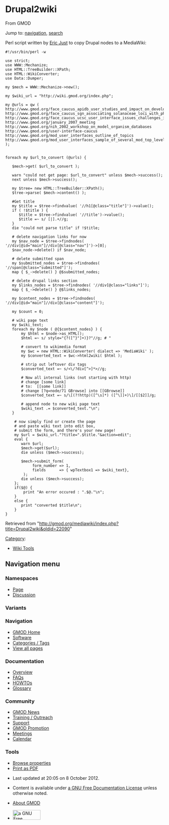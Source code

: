 <div id="mw-page-base" class="noprint">

</div>

<div id="mw-head-base" class="noprint">

</div>

<div id="content" class="mw-body" role="main">

<span id="top"></span>

<div id="mw-js-message" style="display:none;">

</div>



# <span dir="auto">Drupal2wiki</span>

<div id="bodyContent">

<div id="siteSub">

From GMOD

</div>

<div id="contentSub">

</div>

<div id="jump-to-nav" class="mw-jump">

Jump to: [navigation](#mw-navigation), [search](#p-search)

</div>

<div id="mw-content-text" class="mw-content-ltr" lang="en" dir="ltr">

Perl script written by <a
href="http://gmod.org/mediawiki/index.php?title=Eric_Just&amp;action=edit&amp;redlink=1"
class="new" title="Eric Just (page does not exist)">Eric Just</a> to
copy Drupal nodes to a MediaWiki:

<div class="mw-geshi mw-code mw-content-ltr" dir="ltr">

<div class="perl source-perl">

``` de1
#!/usr/bin/perl -w
 
use strict;
use WWW::Mechanize;
use HTML::TreeBuilder::XPath;
use HTML::WikiConverter;
use Data::Dumper;
 
my $mech = WWW::Mechanize->new();
 
my $wiki_url = "http://wiki.gmod.org/index.php";
 
my @urls = qw (
http://www.gmod.org/face_caucus_apidb_user_studies_and_impact_on_development
http://www.gmod.org/face_caucus_sgn_associating_solanaceae_loci_with_phenotype
http://www.gmod.org/face_caucus_ucsc_user_interface_issues_challenges_in_a_many_organism_database
http://www.gmod.org/january_2007_meeting
http://www.gmod.org/nih_2002_workshop_on_model_organism_databases
http://www.gmod.org/user-interface-caucus
http://www.gmod.org/mod_user_interfaces_outline_of_topics
http://www.gmod.org/mod_user_interfaces_sample_of_several_mod_top_level_functions
);
 
 
foreach my $url_to_convert (@urls) {
 
   $mech->get( $url_to_convert );
 
   warn "could not get page: $url_to_convert" unless $mech->success();
   next unless $mech->success();
 
   my $tree= new HTML::TreeBuilder::XPath();
   $tree->parse( $mech->content() );
 
   #Get title
   my $title = $tree->findvalue( '//h1[@class="title"]')->value();
   if ( !$title ) {
      $title = $tree->findvalue( '//title')->value();
      $title =~ s/ [|].+//g;
   }
   die "could not parse title" if !$title;
 
   # delete navigation links for now
   my $nav_node = $tree->findnodes( '//div[@id="main"]//div[@class="nav"]')->[0];
   $nav_node->delete() if $nav_node;
 
   # delete submitted span
   my $submitted_nodes = $tree->findnodes( '//span[@class="submitted"]');
   map { $_->delete() } @$submitted_nodes;
 
   # delete drupal links section
   my $links_nodes = $tree->findnodes( '//div[@class="links"]');
   map { $_->delete() } @$links_nodes;
 
   my $content_nodes = $tree->findnodes( '//div[@id="main"]//div[@class="content"]');
 
   my $count = 0;
 
   # wiki page text
   my $wiki_text;
   foreach my $node ( @{$content_nodes} ) {
       my $html = $node->as_HTML();
       $html =~ s/ style="{?([^}"]+)}?"//g; # "
 
       # convert to wikimedia format
       my $wc = new HTML::WikiConverter( dialect => 'MediaWiki' );
       my $converted_text = $wc->html2wiki( $html );
 
       # strip out leftover div tags
       $converted_text =~ s/<\/?div[^>]*>//g;
 
       # Now all internal links (not starting with http)
       # change [some link]
       # to:  [[some link]]
       # change [?q=node/71 GBrowse] into [[GBrowse]]
       $converted_text =~ s/\[(?!http)([^\s]*) ([^\]]+)\]/[[$2]]/g;
 
       # append node to new wiki page text
       $wiki_text .= $converted_text."\n";
   }
 
    # now simply find or create the page
    # and paste wiki text into edit box,  
    # submit the form, and there's your new page!
    my $url = $wiki_url."?title=".$title."&action=edit";
    eval {
       warn $url;
       $mech->get($url);
       die unless ($mech->success);
 
       $mech->submit_form(
            form_number => 1,
            fields      => { wpTextbox1 => $wiki_text},
        );
       die unless ($mech->success);
    };
    if($@) {
        print "An error occured : ".$@."\n";
    }
    else {
       print "converted $title\n";
    }
}
```

</div>

</div>

</div>

<div class="printfooter">

Retrieved from
"<http://gmod.org/mediawiki/index.php?title=Drupal2wiki&oldid=22090>"

</div>

<div id="catlinks" class="catlinks">

<div id="mw-normal-catlinks" class="mw-normal-catlinks">

[Category](Special:Categories "Special:Categories"):

- [Wiki Tools](Category:Wiki_Tools "Category:Wiki Tools")

</div>

</div>

<div class="visualClear">

</div>

</div>

</div>

<div id="mw-navigation">

## Navigation menu

<div id="mw-head">



<div id="left-navigation">

<div id="p-namespaces" class="vectorTabs" role="navigation"
aria-labelledby="p-namespaces-label">

### Namespaces

- <span id="ca-nstab-main"><a href="Drupal2wiki" accesskey="c"
  title="View the content page [c]">Page</a></span>
- <span id="ca-talk"><a
  href="http://gmod.org/mediawiki/index.php?title=Talk:Drupal2wiki&amp;action=edit&amp;redlink=1"
  accesskey="t"
  title="Discussion about the content page [t]">Discussion</a></span>

</div>

<div id="p-variants" class="vectorMenu emptyPortlet" role="navigation"
aria-labelledby="p-variants-label">

### 

### Variants[](#)

<div class="menu">

</div>

</div>

</div>

<div id="right-navigation">





</div>



</div>

</div>

</div>

<div id="mw-panel">

<div id="p-logo" role="banner">

<a href="Main_Page"
style="background-image: url(../images/GMOD-cogs.png);"
title="Visit the main page"></a>

</div>

<div id="p-Navigation" class="portal" role="navigation"
aria-labelledby="p-Navigation-label">

### Navigation

<div class="body">

- <span id="n-GMOD-Home">[GMOD Home](Main_Page)</span>
- <span id="n-Software">[Software](GMOD_Components)</span>
- <span id="n-Categories-.2F-Tags">[Categories /
  Tags](Categories)</span>
- <span id="n-View-all-pages">[View all pages](Special:AllPages)</span>

</div>

</div>

<div id="p-Documentation" class="portal" role="navigation"
aria-labelledby="p-Documentation-label">

### Documentation

<div class="body">

- <span id="n-Overview">[Overview](Overview)</span>
- <span id="n-FAQs">[FAQs](Category:FAQ)</span>
- <span id="n-HOWTOs">[HOWTOs](Category:HOWTO)</span>
- <span id="n-Glossary">[Glossary](Glossary)</span>

</div>

</div>

<div id="p-Community" class="portal" role="navigation"
aria-labelledby="p-Community-label">

### Community

<div class="body">

- <span id="n-GMOD-News">[GMOD News](GMOD_News)</span>
- <span id="n-Training-.2F-Outreach">[Training /
  Outreach](Training_and_Outreach)</span>
- <span id="n-Support">[Support](Support)</span>
- <span id="n-GMOD-Promotion">[GMOD Promotion](GMOD_Promotion)</span>
- <span id="n-Meetings">[Meetings](Meetings)</span>
- <span id="n-Calendar">[Calendar](Calendar)</span>

</div>

</div>

<div id="p-tb" class="portal" role="navigation"
aria-labelledby="p-tb-label">

### Tools

<div class="body">


- <span id="t-smwbrowselink"><a href="Special:Browse/Drupal2wiki" rel="smw-browse">Browse
  properties</a></span>
- <span id="t-pdf">[Print as
  PDF](http://gmod.org/mediawiki/index.php?title=Special:PdfPrint&page=Drupal2wiki)</span>

</div>

</div>

</div>

</div>

<div id="footer" role="contentinfo">

- <span id="footer-info-lastmod">Last updated at 20:05 on 8 October
  2012.</span>
<!-- - <span id="footer-info-viewcount">12,982 page views.</span> -->
- <span id="footer-info-copyright">Content is available under
  <a href="http://www.gnu.org/licenses/fdl-1.3.html" class="external"
  rel="nofollow">a GNU Free Documentation License</a> unless otherwise
  noted.</span>

<!-- -->

- <span id="footer-places-about">[About
  GMOD](GMOD:About "GMOD:About")</span>

<!-- -->

- <span id="footer-copyrightico">[<img src="http://www.gnu.org/graphics/gfdl-logo-small.png" width="88"
  height="31" alt="a GNU Free Documentation License" />](http://www.gnu.org/licenses/fdl-1.3.html)</span>


<div style="clear:both">

</div>

</div>
